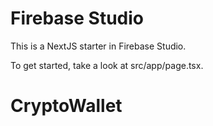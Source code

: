 # Firebase Studio

This is a NextJS starter in Firebase Studio.

To get started, take a look at src/app/page.tsx.
# CryptoWallet
